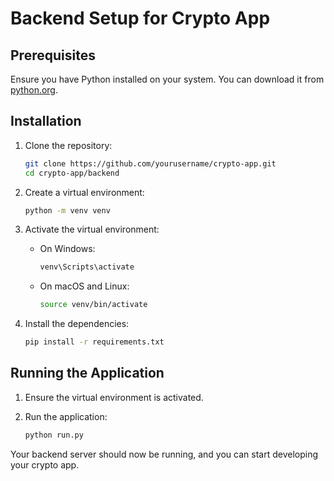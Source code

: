 # Backend Setup for Crypto App

## Prerequisites

Ensure you have Python installed on your system. You can download it from [python.org](https://www.python.org/).

## Installation

1. Clone the repository:
    ```sh
    git clone https://github.com/yourusername/crypto-app.git
    cd crypto-app/backend
    ```

2. Create a virtual environment:
    ```sh
    python -m venv venv
    ```

3. Activate the virtual environment:

    - On Windows:
        ```sh
        venv\Scripts\activate
        ```
    - On macOS and Linux:
        ```sh
        source venv/bin/activate
        ```

4. Install the dependencies:
    ```sh
    pip install -r requirements.txt
    ```

## Running the Application

1. Ensure the virtual environment is activated.

2. Run the application:
    ```sh
    python run.py
    ```

Your backend server should now be running, and you can start developing your crypto app.
